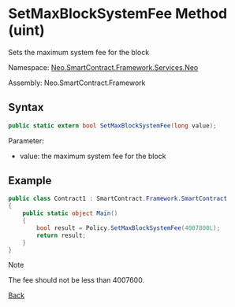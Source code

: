 # SetMaxBlockSystemFee Method (uint)

Sets the maximum system fee for the block

Namespace: [Neo.SmartContract.Framework.Services.Neo](../../neo.md)

Assembly: Neo.SmartContract.Framework

## Syntax

```c#
public static extern bool SetMaxBlockSystemFee(long value);
```

Parameter:

- value: the maximum system fee for the block

## Example

```c#
public class Contract1 : SmartContract.Framework.SmartContract
{
    public static object Main()
    {
        bool result = Policy.SetMaxBlockSystemFee(4007800L);
        return result;
    }
}
```

>[!Note]
>
>The fee should not be less than 4007600.

[Back](../Policy.md)